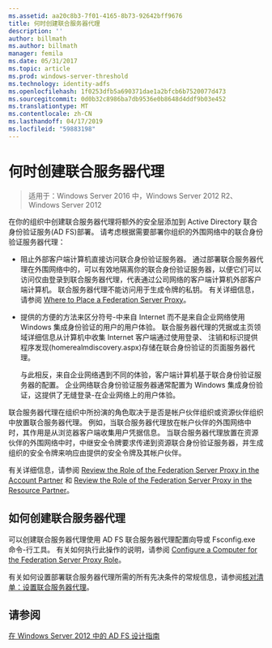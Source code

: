 ```yaml
---
ms.assetid: aa20c8b3-7f01-4165-8b73-92642bff9676
title: 何时创建联合服务器代理
description: ''
author: billmath
ms.author: billmath
manager: femila
ms.date: 05/31/2017
ms.topic: article
ms.prod: windows-server-threshold
ms.technology: identity-adfs
ms.openlocfilehash: 1f0253dfb5a690371dae1a2bfcb6b7520077d473
ms.sourcegitcommit: 0d0b32c8986ba7db9536e0b8648d4ddf9b03e452
ms.translationtype: MT
ms.contentlocale: zh-CN
ms.lasthandoff: 04/17/2019
ms.locfileid: "59883198"
---
```

# <a name="when-to-create-a-federation-server-proxy"></a>何时创建联合服务器代理

>适用于：Windows Server 2016 中，Windows Server 2012 R2、 Windows Server 2012

在你的组织中创建联合服务器代理将额外的安全层添加到 Active Directory 联合身份验证服务\(AD FS\)部署。 请考虑根据需要部署你组织的外围网络中的联合身份验证服务器代理：  
  
-   阻止外部客户端计算机直接访问联合身份验证服务器。 通过部署联合服务器代理在外围网络中的，可以有效地隔离你的联合身份验证服务器，以便它们可以访问仅由登录到联合服务器代理，代表通过公司网络的客户端计算机外部客户端计算机。 联合服务器代理不能访问用于生成令牌的私钥。 有关详细信息，请参阅 [Where to Place a Federation Server Proxy](Where-to-Place-a-Federation-Server-Proxy.md)。  
  
-   提供的方便的方法来区分符号\-中来自 Internet 而不是来自企业网络使用 Windows 集成身份验证的用户的用户体验。 联合服务器代理的凭据或主页领域详细信息从计算机中收集 Internet 客户端通过使用登录、 注销和标识提供程序发现\(homerealmdiscovery.aspx\)存储在联合身份验证的页面服务器代理。  
  
    与此相反，来自企业网络遇到不同的体验，客户端计算机基于联合身份验证服务器的配置。 企业网络联合身份验证服务器通常配置为 Windows 集成身份验证，这提供了无缝登录\-在企业网络上的用户体验。  
  
联合服务器代理在组织中所扮演的角色取决于是否是帐户伙伴组织或资源伙伴组织中放置联合服务器代理。 例如，当联合服务器代理放在帐户伙伴的外围网络中时，其作用是从浏览器客户端收集用户凭据信息。 当联合服务器代理放置在资源伙伴的外围网络中时，中继安全令牌要求传递到资源联合身份验证服务器，并生成组织的安全令牌来响应由提供的安全令牌及其帐户伙伴。  
  
有关详细信息，请参阅 [Review the Role of the Federation Server Proxy in the Account Partner](Review-the-Role-of-the-Federation-Server-Proxy-in-the-Account-Partner.md) 和 [Review the Role of the Federation Server Proxy in the Resource Partner](Review-the-Role-of-the-Federation-Server-Proxy-in-the-Resource-Partner.md)。  
  
## <a name="how-to-create-a-federation-server-proxy"></a>如何创建联合服务器代理  
可以创建联合服务器代理使用 AD FS 联合服务器代理配置向导或 Fsconfig.exe 命令\-行工具。 有关如何执行此操作的说明，请参阅 [Configure a Computer for the Federation Server Proxy Role](../../ad-fs/deployment/Configure-a-Computer-for-the-Federation-Server-Proxy-Role.md)。  
  
有关如何设置部署联合服务器代理所需的所有先决条件的常规信息，请参阅[核对清单：设置联合服务器代理](../../ad-fs/deployment/Checklist--Setting-Up-a-Federation-Server-Proxy.md)。  
  
## <a name="see-also"></a>请参阅
[在 Windows Server 2012 中的 AD FS 设计指南](AD-FS-Design-Guide-in-Windows-Server-2012.md)
